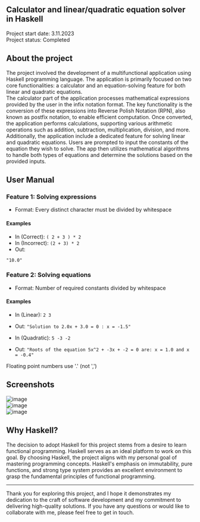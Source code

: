 ## Calculator and linear/quadratic equation solver in Haskell
Project start date: 3.11.2023 <br>
Project status: Completed <br>

## About the project
The project involved the development of a multifunctional application using Haskell programming language. The application is primarily focused on two core functionalities: a calculator and an equation-solving feature for both linear and quadratic equations. <br>
The calculator part of the application processes mathematical expressions provided by the user in the infix notation format. The key functionality is the conversion of these expressions into Reverse Polish Notation (RPN), also known as postfix notation, to enable efficient computation. Once converted, the application performs calculations, supporting various arithmetic operations such as addition, subtraction, multiplication, division, and more. <br>
Additionally, the application include a dedicated feature for solving linear and quadratic equations. Users are prompted to input the constants of the equation they wish to solve. The app then utilizes mathematical algorithms to handle both types of equations and determine the solutions based on the provided inputs.
## User Manual
### Feature 1: Solving expressions
- Format: Every distinct character must be divided by whitespace
#### Examples
- In (Correct): `( 2 + 3 ) * 2`
- In (Incorrect): `(2 + 3) * 2`
- Out:
```
"10.0"
```
### Feature 2: Solving equations
- Format: Number of required constants divided by whitespace
#### Examples
- In (Linear): `2 3`
- Out:
` "Solution to 2.0x + 3.0 = 0 : x = -1.5" `
  
- In (Quadratic): `5 -3 -2`
- Out:
`"Roots of the equation 5x^2 + -3x + -2 = 0 are: x = 1.0 and x = -0.4"`

Floating point numbers use '.' (not ',')
## Screenshots
![image](https://github.com/WiktorB2004/Calculator-Haskell/assets/62223421/211049aa-9f03-455b-bcb0-68015263b88e)<br>
![image](https://github.com/WiktorB2004/Calculator-Haskell/assets/62223421/dd84166c-bfa5-44db-9fb0-ac9f3ecc2778)<br>
![image](https://github.com/WiktorB2004/Calculator-Haskell/assets/62223421/47004ada-4733-4b58-ac53-395d7277970a)

## Why Haskell?
The decision to adopt Haskell for this project stems from a desire to learn functional programming. Haskell serves as an ideal platform to work on this goal.
By choosing Haskell, the project aligns with my personal goal of mastering programming concepts. Haskell's emphasis on immutability, pure functions, and strong type system provides an excellent environment to grasp the fundamental principles of functional programming.

- - - -
Thank you for exploring this project, and I hope it demonstrates my dedication to the craft of software development and my commitment to delivering high-quality solutions. If you have any questions or would like to collaborate with me, please feel free to get in touch.

